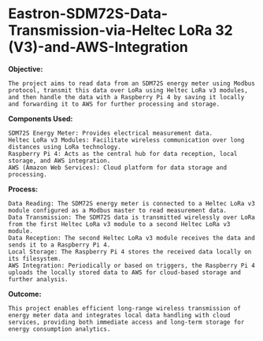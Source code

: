 # Eastron-SDM72S-Data-Transmission-via-Heltec LoRa 32 (V3)-and-AWS-Integration
**Objective:**

    The project aims to read data from an SDM72S energy meter using Modbus protocol, transmit this data over LoRa using Heltec LoRa v3 modules, and then handle the data with a Raspberry Pi 4 by saving it locally and forwarding it to AWS for further processing and storage.

**Components Used:**

    SDM72S Energy Meter: Provides electrical measurement data.
    Heltec LoRa v3 Modules: Facilitate wireless communication over long distances using LoRa technology.
    Raspberry Pi 4: Acts as the central hub for data reception, local storage, and AWS integration.
    AWS (Amazon Web Services): Cloud platform for data storage and processing.

**Process:**

    Data Reading: The SDM72S energy meter is connected to a Heltec LoRa v3 module configured as a Modbus master to read measurement data.
    Data Transmission: The SDM72S data is transmitted wirelessly over LoRa from the first Heltec LoRa v3 module to a second Heltec LoRa v3 module.
    Data Reception: The second Heltec LoRa v3 module receives the data and sends it to a Raspberry Pi 4.
    Local Storage: The Raspberry Pi 4 stores the received data locally on its filesystem.
    AWS Integration: Periodically or based on triggers, the Raspberry Pi 4 uploads the locally stored data to AWS for cloud-based storage and further analysis.

**Outcome:**

    This project enables efficient long-range wireless transmission of energy meter data and integrates local data handling with cloud services, providing both immediate access and long-term storage for energy consumption analytics.

